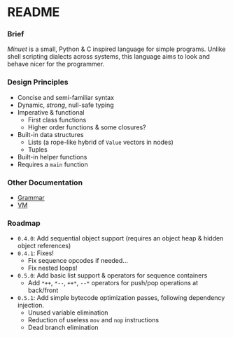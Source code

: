 # README

### Brief
_Minuet_ is a small, Python & C inspired language for simple programs. Unlike shell scripting dialects across systems, this language aims to look and behave nicer for the programmer.

### Design Principles
 - Concise and semi-familiar syntax
 - Dynamic, _strong_, null-safe typing
 - Imperative & functional
    - First class functions
    - Higher order functions & some closures?
 - Built-in data structures
    - Lists (a rope-like hybrid of `Value` vectors in nodes)
    - Tuples
 - Built-in helper functions
 - Requires a `main` function

### Other Documentation
 - [Grammar](/docs/grammar.md)
 - [VM](/docs/vm.md)

### Roadmap
 - `0.4.0`: Add sequential object support (requires an object heap & hidden object references)
 - `0.4.1`: Fixes!
   - Fix sequence opcodes if needed...
   - Fix nested loops!
 - `0.5.0`: Add basic list support & operators for sequence containers
   - Add `*++`, `*--`, `++*`, `--*` operators for push/pop operations at back/front
 - `0.5.1`: Add simple bytecode optimization passes, following dependency injection.
   - Unused variable elimination
   - Reduction of useless `mov` and `nop` instructions
   - Dead branch elimination
